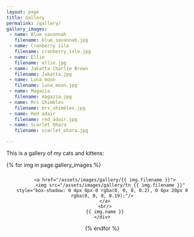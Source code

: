 ```yaml
---
layout: page
title: Gallery
permalink: /gallery/
gallery_images:
 - name: Blue savannah
   filename: blue_savannah.jpg
 - name: Cranberry isle
   filename: cranberry_isle.jpg
 - name: Ellie
   filename: ellie.jpg
 - name: Jakatta Charlie Brown
   filename: Jakatta.jpg
 - name: Luna moon
   filename: luna_moon.jpg
 - name: Magazia
   filename: magazia.jpg
 - name: Mrs Shimbles
   filename: mrs_shimbles.jpg
 - name: Red adair
   filename: red_adair.jpg
 - name: Scarlet Ohara
   filename: scarlet_ohara.jpg

---
```

This is a gallery of my cats and kittens:
 <div style="display:flex; flex-wrap: wrap;">
  {% for img in page.gallery_images %}
    <div style="padding:10px; text-align: center">
    
      <a href="/assets/images/gallery/{{ img.filename }}">
          <img src="/assets/images/gallery/tn_{{ img.filename }}" style="box-shadow: 0 4px 8px 0 rgba(0, 0, 0, 0.2), 0 6px 20px 0 rgba(0, 0, 0, 0.19);"/>
      </a>
      <br/>
      {{ img.name }}
    </div>
  {% endfor %}
  </div>

<script type="text/javascript" src="/assets/js/lightbox.js"></script>
<link rel="stylesheet" href="/assets/css/lightbox.css">

